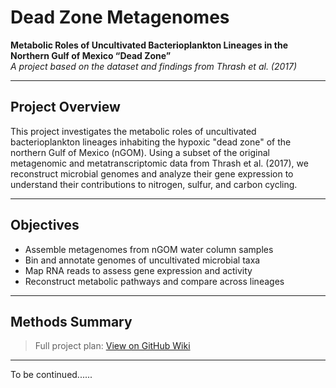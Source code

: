 # Dead Zone Metagenomes

**Metabolic Roles of Uncultivated Bacterioplankton Lineages in the Northern Gulf of Mexico “Dead Zone”**  
_A project based on the dataset and findings from Thrash et al. (2017)_

---

## Project Overview

This project investigates the metabolic roles of uncultivated bacterioplankton lineages inhabiting the hypoxic "dead zone" of the northern Gulf of Mexico (nGOM). Using a subset of the original metagenomic and metatranscriptomic data from Thrash et al. (2017), we reconstruct microbial genomes and analyze their gene expression to understand their contributions to nitrogen, sulfur, and carbon cycling.

---

## Objectives

- Assemble metagenomes from nGOM water column samples
- Bin and annotate genomes of uncultivated microbial taxa
- Map RNA reads to assess gene expression and activity
- Reconstruct metabolic pathways and compare across lineages

---

## Methods Summary


> Full project plan: [View on GitHub Wiki](https://github.com/Qaswara98/dead-zone-metagenomes-Metabolic-/wiki/Project_Plan)

---
To be continued...... 
